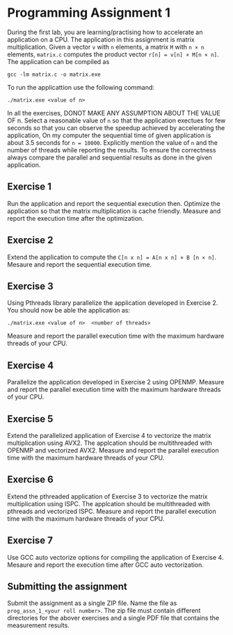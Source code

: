 # Programming Assignment 1

During the first lab, you are learning/practising how to accelerate an application on a CPU. The application in this assignment is matrix multiplication. Given a vector `v` with `n` elements, a matrix `M` with `n × n` elements,  `matrix.c` computes the product vector `r[n] = v[n] × M[n × n]`. The application can be compiled as 

```
gcc -lm matrix.c -o matrix.exe
```

To run the applicattion use the following command:

```
./matrix.exe <value of n>
```
In all the exercises, DONOT MAKE ANY ASSUMPTION ABOUT THE VALUE OF n. Select a reasonable value of `n` so that the application exectues for few seconds so that you can observe the speedup achieved by accelerating the application,  On my computer the sequential time of given application is about 3.5 seconds for `n = 10000`. Explicitly mention the value of `n` and the number of threads while reporting the results. To ensure the correctness always compare the parallel and sequential results as done in the given application.  
 
## Exercise 1
Run the application and report the sequential execution then. Optimize the application so that the matrix multiplication is cache friendly. Measure and report the execution time after the optimization. 

## Exercise 2
Extend the application to compute the `C[n x n] = A[n x n] × B [n × n]`. Mesaure and report the sequential execution time. 

## Exercise 3
Using Pthreads library parallelize the application developed in Exercise 2. You should now be able the application as:
```
./matrix.exe <value of n>  <number of threads>
```
Measure and report the parallel execution time with the maximum hardware threads of your CPU.

## Exercise 4
Parallelize the application developed in Exercise 2 using OPENMP.  Measure and report the parallel execution time with the maximum hardware threads of your CPU.

## Exercise 5
Extend the parallelized application of Exercise 4 to vectorize the matrix multiplication using AVX2. The applcation should be multithreaded with OPENMP and vectorized AVX2. Measure and report the parallel execution time with the maximum hardware threads of your CPU.


## Exercise 6
Extend the pthreaded application of Exercise 3 to vectorize the matrix multiplication using ISPC. The applcation should be multithreaded with pthreads and vectorized ISPC. Measure and report the parallel execution time with the maximum hardware threads of your CPU.

## Exercise 7
Use GCC auto vectorize options for compiling the application of Exercise 4. Mesaure and report the execution time after GCC auto vectorization.

## Submitting the assignment
Submit the assignment as a single ZIP file. Name the file as `prog_assn_1_<your roll number>`. The zip file must contain different directories for the abover exercises and a single PDF file that contains the measurement results. 

